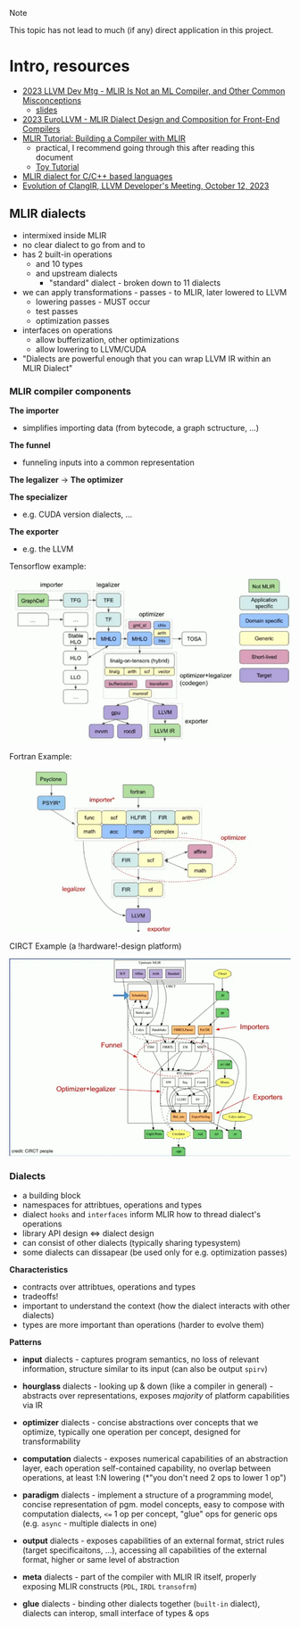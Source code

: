 > [!note]
> This topic has not lead to much (if any) direct application in this project.

# Intro, resources

* [2023 LLVM Dev Mtg - MLIR Is Not an ML Compiler, and Other Common Misconceptions](https://www.youtube.com/watch?v=lXAp6ZAWyBY)
    * [slides](https://llvm.org/devmtg/2023-10/slides/techtalks/Zinenko-MLIRisNotAnMLCompiler.pdf)
* [2023 EuroLLVM - MLIR Dialect Design and Composition for Front-End Compilers](https://www.youtube.com/watch?v=hIt6J1_E21c)
* [MLIR Tutorial: Building a Compiler with MLIR](https://users.cs.utah.edu/~mhall/mlir4hpc/pienaar-MLIR-Tutorial.pdf)
    * practical, I recommend going through this after reading this document
    * [Toy Tutorial](https://mlir.llvm.org/docs/Tutorials/Toy/)
* [MLIR dialect for C/C++ based languages](https://llvm.github.io/clangir/)
* [Evolution of ClangIR, LLVM Developer's Meeting, October 12, 2023](https://llvm.github.io/clangir/Files/2023-LLVMDevMtgClangIR.pdf)

## MLIR dialects

* intermixed inside MLIR
* no clear dialect to go from and to
* has 2 built-in operations
    * and 10 types
    * and upstream dialects
        * "standard" dialect - broken down to 11 dialects
* we can apply transformations - passes - to MLIR, later lowered to LLVM
    * lowering passes - MUST occur
    * test passes
    * optimization passes
* interfaces on operations
    * allow bufferization, other optimizations
    * allow lowering to LLVM/CUDA
* "Dialects are powerful enough that you can wrap LLVM IR within an MLIR Dialect"

### MLIR compiler components

**The importer**
- simplifies importing data (from bytecode, a graph sctructure, ...)

**The funnel**
- funneling inputs into a common representation

**The legalizer** -> **The optimizer**

**The specializer**
- e.g. CUDA version dialects, ...

**The exporter**
- e.g. the LLVM

Tensorflow example:

![Tensorflow MLIR compiler (src MLIR Dialect Design @ 7:38)](images/tensorflow-MLIR.webp)

Fortran Example:

![Fortran example (src MLIR Dialect Design @ 11:16)](images/fortran-MLIR.webp)

CIRCT Example (a !hardware!-design platform)

![CIRCT](images/CIRCT-MLIR.webp)


### Dialects

* a building block
* namespaces for attribtues, operations and types
* dialect `hooks` and `interfaces` inform MLIR how to thread dialect's operations
* library API design <=> dialect design
* can consist of other dialects (typically sharing typesystem)
* some dialects can dissapear (be used only for e.g. optimization passes)

**Characteristics**
* contracts over attribtues, operations and types
* tradeoffs!
* important to understand the context (how the dialect interacts with other dialects)
* types are more important than operations (harder to evolve them)

**Patterns**

- **input** dialects - captures program semantics, no loss of relevant information, structure similar to its input (can also be output `spirv`)

- **hourglass** dialects - looking up & down (like a compiler in general) - abstracts over representations, exposes *majority* of platform capabilities via IR

- **optimizer** dialects - concise abstractions over concepts that we optimize, typically one operation per concept, designed for transformability

- **computation** dialects - exposes numerical capabilities of an abstraction layer, each operation self-contained capability, no overlap between operations, at least 1:N lowering (*"you don't need 2 ops to lower 1 op")

- **paradigm** dialects - implement a structure of a programming model, concise representation of pgm. model concepts, easy to compose with computation dialects, `<=` 1 op per concept, "glue" ops for generic ops (e.g. `async` - multiple dialects in one)

- **output** dialects - exposes capabilities of an external format, strict rules (target specificaitons, ...), accessing all capabilities of the external format, higher or same level of abstraction

- **meta** dialects - part of the compiler with MLIR IR itself, properly exposing MLIR constructs (`PDL`, `IRDL` `transofrm`)

- **glue** dialects - binding other dialects together (`built-in` dialect), dialects can interop, small interface of types & ops
